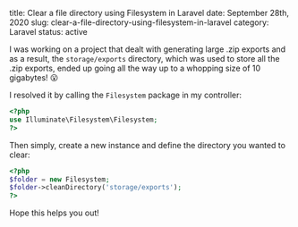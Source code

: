 title: Clear a file directory using Filesystem in Laravel
date: September 28th, 2020
slug: clear-a-file-directory-using-filesystem-in-laravel
category: Laravel
status: active

I was working on a project that dealt with generating large .zip exports and as a result, the `storage/exports` directory, which was used to store all the .zip exports, ended up going all the way up to a whopping size of 10 gigabytes! &#x1F62E;

I resolved it by calling the `Filesystem` package in my controller:
```php
<?php
use Illuminate\Filesystem\Filesystem;
?>
```

Then simply, create a new instance and define the directory you wanted to clear:
```php
<?php
$folder = new Filesystem;
$folder->cleanDirectory('storage/exports');
?>
```

Hope this helps you out!